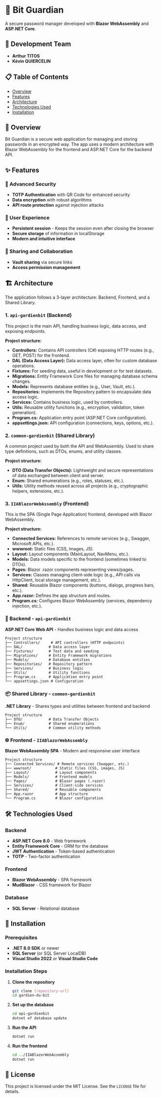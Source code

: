 # 🔐 Bit Guardian

A secure password manager developed with **Blazor WebAssembly** and **ASP.NET Core**.

## 👥 Development Team

- **Arthur TITOS**
- **Kévin QUIERCELIN**

## 📋 Table of Contents

- [Overview](#-overview)
- [Features](#-features)
- [Architecture](#-architecture)
- [Technologies Used](#-technologies-used)
- [Installation](#-installation)

## 🎯 Overview

Bit Guardian is a secure web application for managing and storing passwords in an encrypted way. The app uses a modern architecture with Blazor WebAssembly for the frontend and ASP.NET Core for the backend API.

## ✨ Features

### 🔐 Advanced Security
- **TOTP Authentication** with QR Code for enhanced security
- **Data encryption** with robust algorithms
- **API route protection** against injection attacks

### 👤 User Experience
- **Persistent session** - Keeps the session even after closing the browser
- **Secure storage** of information in localStorage
- **Modern and intuitive interface**

### 🤝 Sharing and Collaboration
- **Vault sharing** via secure links
- **Access permission management**

## 🏗️ Architecture

The application follows a 3-layer architecture: Backend, Frontend, and a Shared Library.

### 1. `api-gardienbit` (Backend)
This project is the main API, handling business logic, data access, and exposing endpoints.

**Project structure:**
- **Controllers:** Contains API controllers (C#) exposing HTTP routes (e.g., GET, POST) for the frontend.
- **DAL (Data Access Layer):** Data access layer, often for custom database operations.
- **Fixtures:** For seeding data, useful in development or for test datasets.
- **Migrations:** Entity Framework Core files for managing database schema changes.
- **Models:** Represents database entities (e.g., User, Vault, etc.).
- **Repositories:** Implements the Repository pattern to encapsulate data access logic.
- **Services:** Contains business logic, used by controllers.
- **Utils:** Reusable utility functions (e.g., encryption, validation, token generation).
- **Program.cs:** Application entry point (ASP.NET Core configuration).
- **appsettings.json:** API configuration (connections, keys, options, etc.).

### 2. `common-gardienbit` (Shared Library)
A common project used by both the API and WebAssembly. Used to share type definitions, such as DTOs, enums, and utility classes.

**Project structure:**
- **DTO (Data Transfer Objects):** Lightweight and secure representations of data exchanged between client and server.
- **Enum:** Shared enumerations (e.g., roles, statuses, etc.).
- **Utils:** Utility methods reused across all projects (e.g., cryptographic helpers, extensions, etc.).

### 3. `IIABlazorWebAssembly` (Frontend)
This is the SPA (Single Page Application) frontend, developed with Blazor WebAssembly.

**Project structure:**
- **Connected Services:** References to remote services (e.g., Swagger, Microsoft APIs, etc.).
- **wwwroot:** Static files (CSS, images, JS).
- **Layout:** Layout components (MainLayout, NavMenu, etc.).
- **Models:** Data models specific to the frontend (sometimes linked to DTOs).
- **Pages:** Blazor .razor components representing views/pages.
- **Services:** Classes managing client-side logic (e.g., API calls via HttpClient, local storage management, etc.).
- **Shared:** Reusable Blazor components (buttons, dialogs, progress bars, etc.).
- **App.razor:** Defines the app structure and routes.
- **Program.cs:** Configures Blazor WebAssembly (services, dependency injection, etc.).

### 🔧 Backend - `api-gardienbit`
**ASP.NET Core Web API** - Handles business logic and data access

```
Project structure
├── Controllers/     # API controllers (HTTP endpoints)
├── DAL/            # Data access layer
├── Fixtures/       # Test data and seeding
├── Migrations/     # Entity Framework migrations
├── Models/         # Database entities
├── Repositories/   # Repository pattern
├── Services/       # Business logic
├── Utils/          # Utility functions
├── Program.cs      # Application entry point
└── appsettings.json # Configuration
```

### 📦 Shared Library - `common-gardienbit`
**.NET Library** - Shares types and utilities between frontend and backend

```
Project structure
├── DTO/            # Data Transfer Objects
├── Enum/           # Shared enumerations
└── Utils/          # Common utility methods
```

### 🌐 Frontend - `IIABlazorWebAssembly`
**Blazor WebAssembly SPA** - Modern and responsive user interface

```
Project structure
├── Connected Services/ # Remote services (Swagger, etc.)
├── wwwroot/           # Static files (CSS, images, JS)
├── Layout/            # Layout components
├── Models/            # Frontend models
├── Pages/             # Blazor pages (.razor)
├── Services/          # Client-side services
├── Shared/            # Reusable components
├── App.razor          # App structure
└── Program.cs         # Blazor configuration
```

## 🛠️ Technologies Used

### Backend
- **ASP.NET Core 8.0** - Web framework
- **Entity Framework Core** - ORM for the database
- **JWT Authentication** - Token-based authentication
- **TOTP** - Two-factor authentication

### Frontend
- **Blazor WebAssembly** - SPA framework
- **MudBlazor** - CSS framework for Blazor

### Database
- **SQL Server** - Relational database

## 🚀 Installation

### Prerequisites
- **.NET 8.0 SDK** or newer
- **SQL Server** (or SQL Server LocalDB)
- **Visual Studio 2022** or **Visual Studio Code**

### Installation Steps

1. **Clone the repository**
   ```bash
   git clone [repository-url]
   cd gardien-du-bit
   ```

2. **Set up the database**
   ```bash
   cd api-gardienbit
   dotnet ef database update
   ```

3. **Run the API**
   ```bash
   dotnet run
   ```

4. **Run the frontend**
   ```bash
   cd ../IIABlazorWebAssembly
   dotnet run
   ```

## 📄 License

This project is licensed under the MIT License. See the `LICENSE` file for details.



